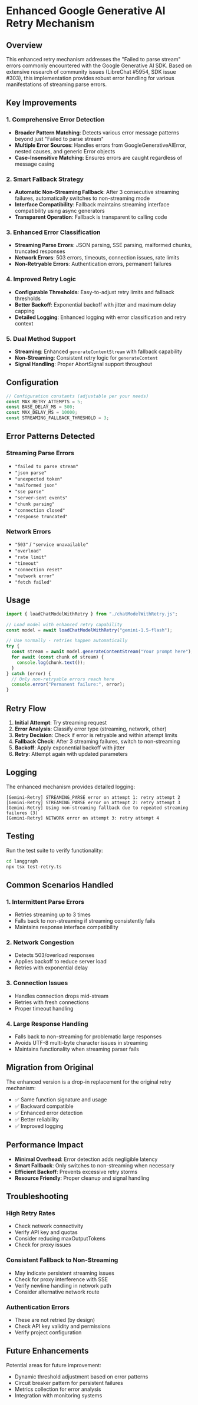 # Enhanced Google Generative AI Retry Mechanism

## Overview

This enhanced retry mechanism addresses the "Failed to parse stream" errors commonly encountered with the Google Generative AI SDK. Based on extensive research of community issues (LibreChat #5954, SDK issue #303), this implementation provides robust error handling for various manifestations of streaming parse errors.

## Key Improvements

### 1. **Comprehensive Error Detection**
- **Broader Pattern Matching**: Detects various error message patterns beyond just "Failed to parse stream"
- **Multiple Error Sources**: Handles errors from GoogleGenerativeAIError, nested causes, and generic Error objects
- **Case-Insensitive Matching**: Ensures errors are caught regardless of message casing

### 2. **Smart Fallback Strategy**
- **Automatic Non-Streaming Fallback**: After 3 consecutive streaming failures, automatically switches to non-streaming mode
- **Interface Compatibility**: Fallback maintains streaming interface compatibility using async generators
- **Transparent Operation**: Fallback is transparent to calling code

### 3. **Enhanced Error Classification**
- **Streaming Parse Errors**: JSON parsing, SSE parsing, malformed chunks, truncated responses
- **Network Errors**: 503 errors, timeouts, connection issues, rate limits
- **Non-Retryable Errors**: Authentication errors, permanent failures

### 4. **Improved Retry Logic**
- **Configurable Thresholds**: Easy-to-adjust retry limits and fallback thresholds
- **Better Backoff**: Exponential backoff with jitter and maximum delay capping
- **Detailed Logging**: Enhanced logging with error classification and retry context

### 5. **Dual Method Support**
- **Streaming**: Enhanced `generateContentStream` with fallback capability
- **Non-Streaming**: Consistent retry logic for `generateContent`
- **Signal Handling**: Proper AbortSignal support throughout

## Configuration

```typescript
// Configuration constants (adjustable per your needs)
const MAX_RETRY_ATTEMPTS = 5;
const BASE_DELAY_MS = 500;
const MAX_DELAY_MS = 10000;
const STREAMING_FALLBACK_THRESHOLD = 3;
```

## Error Patterns Detected

### Streaming Parse Errors
- `"failed to parse stream"`
- `"json parse"`
- `"unexpected token"`
- `"malformed json"`
- `"sse parse"`
- `"server-sent events"`
- `"chunk parsing"`
- `"connection closed"`
- `"response truncated"`

### Network Errors
- `"503"` / `"service unavailable"`
- `"overload"`
- `"rate limit"`
- `"timeout"`
- `"connection reset"`
- `"network error"`
- `"fetch failed"`

## Usage

```typescript
import { loadChatModelWithRetry } from "./chatModelWithRetry.js";

// Load model with enhanced retry capability
const model = await loadChatModelWithRetry("gemini-1.5-flash");

// Use normally - retries happen automatically
try {
  const stream = await model.generateContentStream("Your prompt here");
  for await (const chunk of stream) {
    console.log(chunk.text());
  }
} catch (error) {
  // Only non-retryable errors reach here
  console.error("Permanent failure:", error);
}
```

## Retry Flow

1. **Initial Attempt**: Try streaming request
2. **Error Analysis**: Classify error type (streaming, network, other)
3. **Retry Decision**: Check if error is retryable and within attempt limits
4. **Fallback Check**: After 3 streaming failures, switch to non-streaming
5. **Backoff**: Apply exponential backoff with jitter
6. **Retry**: Attempt again with updated parameters

## Logging

The enhanced mechanism provides detailed logging:

```
[Gemini-Retry] STREAMING_PARSE error on attempt 1: retry attempt 2
[Gemini-Retry] STREAMING_PARSE error on attempt 2: retry attempt 3
[Gemini-Retry] Using non-streaming fallback due to repeated streaming failures (3)
[Gemini-Retry] NETWORK error on attempt 3: retry attempt 4
```

## Testing

Run the test suite to verify functionality:

```bash
cd langgraph
npx tsx test-retry.ts
```

## Common Scenarios Handled

### 1. **Intermittent Parse Errors**
- Retries streaming up to 3 times
- Falls back to non-streaming if streaming consistently fails
- Maintains response interface compatibility

### 2. **Network Congestion**
- Detects 503/overload responses
- Applies backoff to reduce server load
- Retries with exponential delay

### 3. **Connection Issues**
- Handles connection drops mid-stream
- Retries with fresh connections
- Proper timeout handling

### 4. **Large Response Handling**
- Falls back to non-streaming for problematic large responses
- Avoids UTF-8 multi-byte character issues in streaming
- Maintains functionality when streaming parser fails

## Migration from Original

The enhanced version is a drop-in replacement for the original retry mechanism:

- ✅ Same function signature and usage
- ✅ Backward compatible
- ✅ Enhanced error detection
- ✅ Better reliability
- ✅ Improved logging

## Performance Impact

- **Minimal Overhead**: Error detection adds negligible latency
- **Smart Fallback**: Only switches to non-streaming when necessary
- **Efficient Backoff**: Prevents excessive retry storms
- **Resource Friendly**: Proper cleanup and signal handling

## Troubleshooting

### High Retry Rates
- Check network connectivity
- Verify API key and quotas
- Consider reducing maxOutputTokens
- Check for proxy issues

### Consistent Fallback to Non-Streaming
- May indicate persistent streaming issues
- Check for proxy interference with SSE
- Verify newline handling in network path
- Consider alternative network route

### Authentication Errors
- These are not retried (by design)
- Check API key validity and permissions
- Verify project configuration

## Future Enhancements

Potential areas for future improvement:
- Dynamic threshold adjustment based on error patterns
- Circuit breaker pattern for persistent failures
- Metrics collection for error analysis
- Integration with monitoring systems 